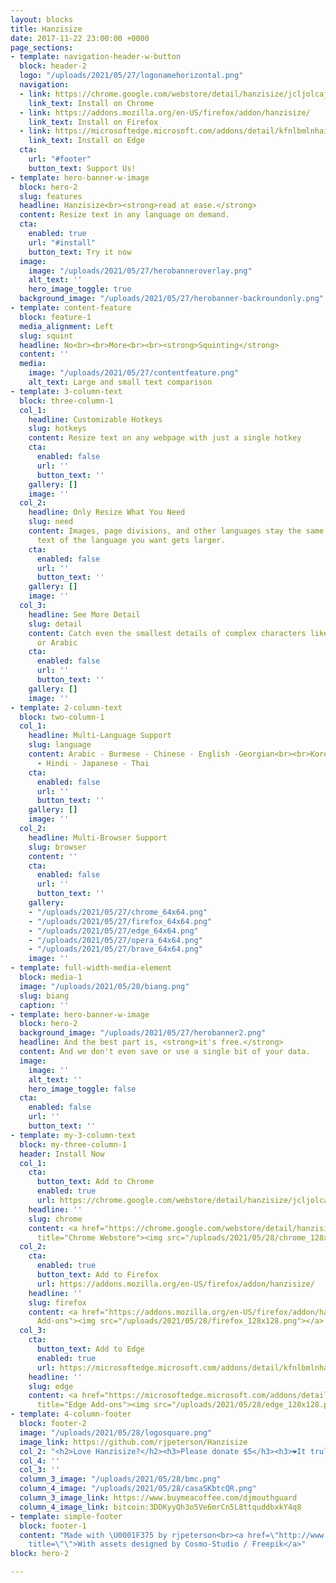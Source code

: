 ```yaml
---
layout: blocks
title: Hanzisize
date: 2017-11-22 23:00:00 +0000
page_sections:
- template: navigation-header-w-button
  block: header-2
  logo: "/uploads/2021/05/27/logonamehorizontal.png"
  navigation:
  - link: https://chrome.google.com/webstore/detail/hanzisize/jcljolcajgicemckjlgndbmoaeoobodk?hl=en
    link_text: Install on Chrome
  - link: https://addons.mozilla.org/en-US/firefox/addon/hanzisize/
    link_text: Install on Firefox
  - link: https://microsoftedge.microsoft.com/addons/detail/kfnlbmlnhaikojdaedhjfbjjfgklblfa
    link_text: Install on Edge
  cta:
    url: "#footer"
    button_text: Support Us!
- template: hero-banner-w-image
  block: hero-2
  slug: features
  headline: Hanzisize<br><strong>read at ease.</strong>
  content: Resize text in any language on demand.
  cta:
    enabled: true
    url: "#install"
    button_text: Try it now
  image:
    image: "/uploads/2021/05/27/herobanneroverlay.png"
    alt_text: ''
    hero_image_toggle: true
  background_image: "/uploads/2021/05/27/herobanner-backroundonly.png"
- template: content-feature
  block: feature-1
  media_alignment: Left
  slug: squint
  headline: No<br><br>More<br><br><strong>Squinting</strong>
  content: ''
  media:
    image: "/uploads/2021/05/27/contentfeature.png"
    alt_text: Large and small text comparison
- template: 3-column-text
  block: three-column-1
  col_1:
    headline: Customizable Hotkeys
    slug: hotkeys
    content: Resize text on any webpage with just a single hotkey
    cta:
      enabled: false
      url: ''
      button_text: ''
    gallery: []
    image: ''
  col_2:
    headline: Only Resize What You Need
    slug: need
    content: Images, page divisions, and other languages stay the same size. Only
      text of the language you want gets larger.
    cta:
      enabled: false
      url: ''
      button_text: ''
    gallery: []
    image: ''
  col_3:
    headline: See More Detail
    slug: detail
    content: Catch even the smallest details of complex characters like those in Chinese
      or Arabic
    cta:
      enabled: false
      url: ''
      button_text: ''
    gallery: []
    image: ''
- template: 2-column-text
  block: two-column-1
  col_1:
    headline: Multi-Language Support
    slug: language
    content: Arabic - Burmese - Chinese - English -Georgian<br><br>Korean - Hebrew
      - Hindi - Japanese - Thai
    cta:
      enabled: false
      url: ''
      button_text: ''
    gallery: []
    image: ''
  col_2:
    headline: Multi-Browser Support
    slug: browser
    content: ''
    cta:
      enabled: false
      url: ''
      button_text: ''
    gallery:
    - "/uploads/2021/05/27/chrome_64x64.png"
    - "/uploads/2021/05/27/firefox_64x64.png"
    - "/uploads/2021/05/27/edge_64x64.png"
    - "/uploads/2021/05/27/opera_64x64.png"
    - "/uploads/2021/05/27/brave_64x64.png"
    image: ''
- template: full-width-media-element
  block: media-1
  image: "/uploads/2021/05/28/biang.png"
  slug: biang
  caption: ''
- template: hero-banner-w-image
  block: hero-2
  background_image: "/uploads/2021/05/27/herobanner2.png"
  headline: And the best part is, <strong>it's free.</strong>
  content: And we don't even save or use a single bit of your data.
  image:
    image: ''
    alt_text: ''
    hero_image_toggle: false
  cta:
    enabled: false
    url: ''
    button_text: ''
- template: my-3-column-text
  block: my-three-column-1
  header: Install Now
  col_1:
    cta:
      button_text: Add to Chrome
      enabled: true
      url: https://chrome.google.com/webstore/detail/hanzisize/jcljolcajgicemckjlgndbmoaeoobodk?hl=en
    headline: ''
    slug: chrome
    content: <a href="https://chrome.google.com/webstore/detail/hanzisize/jcljolcajgicemckjlgndbmoaeoobodk?hl=en"
      title="Chrome Webstore"><img src="/uploads/2021/05/28/chrome_128x128.png"></a>
  col_2:
    cta:
      enabled: true
      button_text: Add to Firefox
      url: https://addons.mozilla.org/en-US/firefox/addon/hanzisize/
    headline: ''
    slug: firefox
    content: <a href="https://addons.mozilla.org/en-US/firefox/addon/hanzisize/" title="Firefox
      Add-ons"><img src="/uploads/2021/05/28/firefox_128x128.png"></a>
  col_3:
    cta:
      button_text: Add to Edge
      enabled: true
      url: https://microsoftedge.microsoft.com/addons/detail/kfnlbmlnhaikojdaedhjfbjjfgklblfa
    headline: ''
    slug: edge
    content: <a href="https://microsoftedge.microsoft.com/addons/detail/kfnlbmlnhaikojdaedhjfbjjfgklblfa"
      title="Edge Add-ons"><img src="/uploads/2021/05/28/edge_128x128.png"></a>
- template: 4-column-footer
  block: footer-2
  image: "/uploads/2021/05/28/logosquare.png"
  image_link: https://github.com/rjpeterson/Hanzisize
  col_2: "<h2>Love Hanzisize?</h2><h3>Please donate $5</h3><h3>❤️It truly helps❤️</h3>"
  col_4: ''
  col_3: ''
  column_3_image: "/uploads/2021/05/28/bmc.png"
  column_4_image: "/uploads/2021/05/28/casaSKbtcQR.png"
  column_3_image_link: https://www.buymeacoffee.com/djmouthguard
  column_4_image_link: bitcoin:3DDKyyQh3o5Ve6mrCn5L8ttquddbxkY4q8
- template: simple-footer
  block: footer-1
  content: "Made with \U0001F375 by rjpeterson<br><a href=\"http://www.freepik.com\"
    title=\"\">With assets designed by Cosmo-Studio / Freepik</a>"
block: hero-2

---
```

